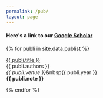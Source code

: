 ```yaml
---
permalink: /pub/
layout: page
---
```



#### Here's a link to our [Google Scholar](https://scholar.google.com/citations?user=X1zsXTgAAAAJ&hl=en&oi=ao)

{% for publi in site.data.publist %}

  <a href="{{ publi.link.url }}">{{ publi.title }}</a> <br />
  {{ publi.authors }}<br />
  <em>{{ publi.venue }}</em>&nbsp{{ publi.year }}<br />
  <strong>{{ publi.note }}</strong>

{% endfor %}

